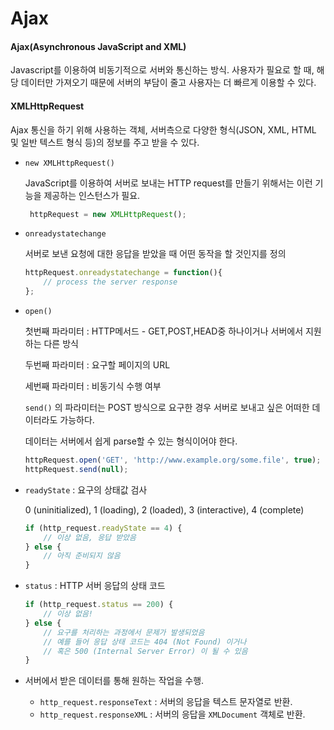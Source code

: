# Ajax

#### Ajax(Asynchronous JavaScript and XML)

Javascript를 이용하여 비동기적으로 서버와 통신하는 방식. 사용자가 필요로 할 때, 해당 데이터만 가져오기 때문에 서버의 부담이 줄고 사용자는 더 빠르게 이용할 수 있다. 

#### XMLHttpRequest

Ajax 통신을 하기 위해 사용하는 객체, 서버측으로 다양한 형식(JSON, XML, HTML 및 일반 텍스트 형식 등)의 정보를 주고 받을 수 있다.

+ `new XMLHttpRequest()`

  JavaScript를 이용하여 서버로 보내는 HTTP request를 만들기 위해서는 이런 기능을 제공하는 인스턴스가 필요.

  ```javascript
   httpRequest = new XMLHttpRequest();
  ```


+ `onreadystatechange`

  서버로 보낸 요청에 대한 응답을 받았을 때 어떤 동작을 할 것인지를 정의

  ```javascript
  httpRequest.onreadystatechange = function(){
      // process the server response
  }; 
  ```

+ `open()` 

  첫번째 파라미터 : HTTP메서드 - GET,POST,HEAD중 하나이거나 서버에서 지원하는 다른 방식

  두번째 파라미터 : 요구할 페이지의 URL

  세번째 파라미터 : 비동기식 수행 여부	 

  `send()` 의 파라미터는 POST 방식으로 요구한 경우 서버로 보내고 싶은 어떠한 데이터라도 가능하다. 

  데이터는 서버에서 쉽게 parse할 수 있는 형식이어야 한다.       

  ```javascript
  httpRequest.open('GET', 'http://www.example.org/some.file', true);
  httpRequest.send(null);
  ```

+ `readyState` : 요구의 상태값 검사 

  0 (uninitialized), 1 (loading), 2 (loaded), 3 (interactive), 4 (complete)

  ```javascript
  if (http_request.readyState == 4) {
      // 이상 없음, 응답 받았음
  } else {
      // 아직 준비되지 않음
  }
  ```

+ `status` : HTTP 서버 응답의 상태 코드 

  ```javascript
  if (http_request.status == 200) {
      // 이상 없음!
  } else {
      // 요구를 처리하는 과정에서 문제가 발생되었음
      // 예를 들어 응답 상태 코드는 404 (Not Found) 이거나
      // 혹은 500 (Internal Server Error) 이 될 수 있음
  }
  ```

+ 서버에서 받은 데이터를 통해 원하는 작업을 수행. 

  - `http_request.responseText` : 서버의 응답을 텍스트 문자열로 반환.
  - `http_request.responseXML` : 서버의 응답을 `XMLDocument` 객체로 반환.